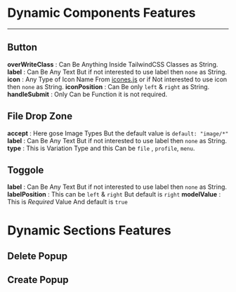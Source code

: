 # Dynamic Components Features
------------
## Button
**overWriteClass** : Can Be Anything Inside TailwindCSS Classes as String.
**label** : Can Be Any Text But  if not interested to use label then `none`  as String.
**icon** : Any Type of Icon Name From [icones.js](https://icones.js.org/ "icones.js")  or if Not interested to use icon then `none` as String.
**iconPosition** : Can Be only `left` & `right` as String.
**handleSubmit** : Only Can be Function it is not required.

## File Drop Zone
**accept** : Here gose Image Types But the default value is `default: "image/*"`
**label** : Can Be Any Text But  if not interested to use label then `none`  as String.
**type** : This is Variation Type and this Can be `file` , `profile`, `menu`.

## Toggole
**label** : Can Be Any Text But  if not interested to use label then `none`  as String.
**labelPosition** : This can be `left`  & `right` But default is `right`
**modelValue** :  This is *Required* Value And default is `true`


# Dynamic Sections Features

## Delete Popup 

## Create Popup
